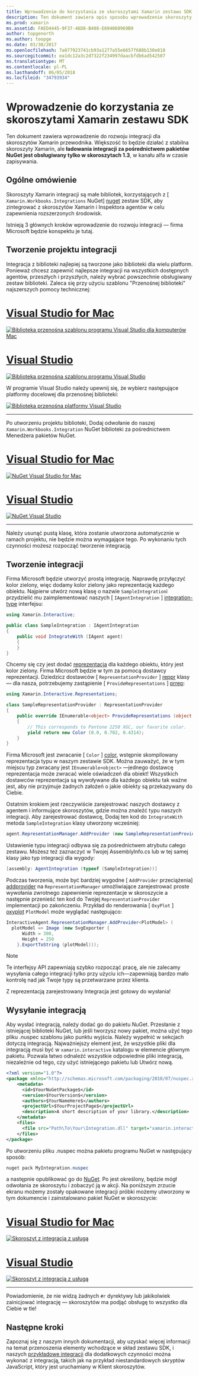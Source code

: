 ```yaml
---
title: Wprowadzenie do korzystania ze skoroszytami Xamarin zestawu SDK
description: Ten dokument zawiera opis sposobu wprowadzenie skoroszyty zestaw SDK platformy Xamarin, która może służyć do opracowywania integracji dla skoroszytów Xamarin.
ms.prod: xamarin
ms.assetid: FAED4445-9F37-46D8-B408-E694060969B9
author: topgenorth
ms.author: toopge
ms.date: 03/30/2017
ms.openlocfilehash: 7a077923741cb93a1277a55e6657f688b130e810
ms.sourcegitcommit: ea1dc12a3c2d7322f234997daacbfdb6ad542507
ms.translationtype: MT
ms.contentlocale: pl-PL
ms.lasthandoff: 06/05/2018
ms.locfileid: "34793934"
---
```

# <a name="getting-started-with-the-xamarin-workbooks-sdk"></a>Wprowadzenie do korzystania ze skoroszytami Xamarin zestawu SDK

Ten dokument zawiera wprowadzenie do rozwoju integracji dla skoroszytów Xamarin przewodnika. Większość to będzie działać z stabilna skoroszyty Xamarin, ale **ładowania integracji za pośrednictwem pakietów NuGet jest obsługiwany tylko w skoroszytach 1.3**, w kanału alfa w czasie zapisywania.

## <a name="general-overview"></a>Ogólne omówienie

Skoroszyty Xamarin integracji są małe bibliotek, korzystających z [ `Xamarin.Workbooks.Integrations` NuGet] [ nuget] zestaw SDK, aby zintegrować z skoroszytów Xamarin i Inspektora agentów w celu zapewnienia rozszerzonych środowisk.

Istnieją 3 głównych kroków wprowadzenie do rozwoju integracji — firma Microsoft będzie konspektu je tutaj.

## <a name="creating-the-integration-project"></a>Tworzenie projektu integracji

Integracja z biblioteki najlepiej są tworzone jako biblioteki dla wielu platform. Ponieważ chcesz zapewnić najlepsze integracji na wszystkich dostępnych agentów, przeszłych i przyszłych, należy wybrać powszechnie obsługiwany zestaw biblioteki. Zaleca się przy użyciu szablonu "Przenośnej biblioteki" najszerszych pomocy technicznej:

# <a name="visual-studio-for-mactabvsmac"></a>[Visual Studio for Mac](#tab/vsmac)

[![Biblioteka przenośna szablonu programu Visual Studio dla komputerów Mac](images/xamarin-studio-pcl.png)](images/xamarin-studio-pcl.png#lightbox)

# <a name="visual-studiotabvswin"></a>[Visual Studio](#tab/vswin)

[![Biblioteka przenośna szablonu programu Visual Studio](images/visual-studio-pcl.png)](images/visual-studio-pcl.png#lightbox)

W programie Visual Studio należy upewnij się, że wybierz następujące platformy docelowej dla przenośnej biblioteki:

[![Biblioteka przenośna platformy Visual Studio](images/visual-studio-pcl-platforms.png)](images/visual-studio-pcl-platforms.png#lightbox)

-----

Po utworzeniu projektu biblioteki, Dodaj odwołanie do naszej `Xamarin.Workbooks.Integration` NuGet biblioteki za pośrednictwem Menedżera pakietów NuGet.

# <a name="visual-studio-for-mactabvsmac"></a>[Visual Studio for Mac](#tab/vsmac)

[![NuGet Visual Studio for Mac](images/xamarin-studio-nuget.png)](images/xamarin-studio-nuget.png#lightbox)

# <a name="visual-studiotabvswin"></a>[Visual Studio](#tab/vswin)

[![NuGet Visual Studio](images/visual-studio-nuget.png)](images/visual-studio-nuget.png#lightbox)

-----

Należy usunąć pustą klasę, która zostanie utworzona automatycznie w ramach projektu, nie będzie można wymagające tego. Po wykonaniu tych czynności możesz rozpocząć tworzenie integracją.

## <a name="building-an-integration"></a>Tworzenie integracji

Firma Microsoft będzie utworzyć prostą integrację. Naprawdę przyłączyć kolor zielony, więc dodamy kolor zielony jako reprezentację każdego obiektu. Najpierw utwórz nową klasę o nazwie `SampleIntegration`i przydzielić mu zaimplementować naszych [ `IAgentIntegration` ] [ integration-type] interfejsu:

```csharp
using Xamarin.Interactive;

public class SampleIntegration : IAgentIntegration
{
    public void IntegrateWith (IAgent agent)
    {
    }
}
```

Chcemy się czy jest dodać [reprezentacja](~/tools/workbooks/sdk/representations.md) dla każdego obiektu, który jest kolor zielony. Firma Microsoft będzie w tym za pomocą dostawcy reprezentacji. Dziedzicz dostawców [ `RepresentationProvider` ] [ reppr] klasy — dla nasza, potrzebujemy zastąpienie [ `ProvideRepresentations` ] [ prrep]:

```csharp
using Xamarin.Interactive.Representations;

class SampleRepresentationProvider : RepresentationProvider
{
    public override IEnumerable<object> ProvideRepresentations (object obj)
    {
        // This corresponds to Pantone 2250 XGC, our favorite color.
        yield return new Color (0.0, 0.702, 0.4314);
    }
}
```

Firma Microsoft jest zwracanie [ `Color` ] [ color], wstępnie skompilowany reprezentacja typu w naszym zestawie SDK.
Można zauważyć, że w tym miejscu typ zwracany jest `IEnumerable<object>` &mdash;jednego dostawcę reprezentacja może zwracać wiele oświadczeń dla obiekt! Wszystkich dostawców reprezentacja są wywoływane dla każdego obiektu tak ważne jest, aby nie przyjmuje żadnych założeń o jakie obiekty są przekazywany do Ciebie.

Ostatnim krokiem jest rzeczywiście zarejestrować naszych dostawcy z agentem i informujące skoroszytów, gdzie można znaleźć typu naszych integracji. Aby zarejestrować dostawcę, Dodaj ten kod do `IntegrateWith` metoda `SampleIntegration` klasy utworzony wcześniej:

```csharp
agent.RepresentationManager.AddProvider (new SampleRepresentationProvider ());
```

Ustawienie typu integracji odbywa się za pośrednictwem atrybutu całego zestawu. Możesz też zaznaczyć w Twojej AssemblyInfo.cs lub w tej samej klasy jako typ integracji dla wygody:

```csharp
[assembly: AgentIntegration (typeof (SampleIntegration))]
````

Podczas tworzenia, może być bardziej wygodne [ `AddProvider` przeciążenia] [ addprovider] na `RepresentationManager` umożliwiające zarejestrować proste wywołania zwrotnego zapewnienie reprezentacje w skoroszycie a następnie przenieść ten kod do Twojej `RepresentationProvider` implementacji po zakończeniu. Przykład do renderowania [ `OxyPlot` ] [ oxyplot] `PlotModel` może wyglądać następująco:

```csharp
InteractiveAgent.RepresentationManager.AddProvider<PlotModel> (
  plotModel => Image (new SvgExporter {
      Width = 300,
      Height = 250
    }.ExportToString (plotModel)));
```

> [!NOTE]
> Te interfejsy API zapewniają szybko rozpocząć pracę, ale nie zalecamy wysyłania całego integracji tylko przy użyciu ich&mdash;zapewniają bardzo mało kontrolę nad jak Twoje typy są przetwarzane przez klienta.

Z reprezentacją zarejestrowany Integracja jest gotowy do wysłania!

## <a name="shipping-your-integration"></a>Wysyłanie integracją

Aby wysłać integracją, należy dodać go do pakietu NuGet.
Przesłanie z istniejącej biblioteki NuGet, lub jeśli tworzysz nowy pakiet, można użyć tego pliku .nuspec szablonu jako punktu wyjścia.
Należy wypełnić w sekcjach dotyczą integracją. Najważniejszy element jest, że wszystkie pliki dla integracją musi być w `xamarin.interactive` katalogu w elemencie głównym pakietu. Pozwala łatwo odnaleźć wszystkie odpowiednie pliki integracją, niezależnie od tego, czy użyć istniejącego pakietu lub Utwórz nową.

```xml
<?xml version="1.0"?>
<package xmlns="http://schemas.microsoft.com/packaging/2010/07/nuspec.xsd">
    <metadata>
      <id>$YourNuGetPackage$</id>
      <version>$YourVersion$</version>
      <authors>$YourNameHere$</authors>
      <projectUrl>$YourProjectPage$</projectUrl>
      <description>A short description of your library.</description>
    </metadata>
    <files>
      <file src="Path\To\Your\Integration.dll" target="xamarin.interactive" />
    </files>
</package>
```

Po utworzeniu pliku .nuspec można pakietu programu NuGet w następujący sposób:

```csharp
nuget pack MyIntegration.nuspec
```

a następnie opublikować go do [NuGet][nugetorg]. Po jest określony, będzie mógł odwołania ze skoroszytu i zobaczyć ją w akcji. Na poniższym zrzucie ekranu możemy zostały opakowane integracji próbki możemy utworzony w tym dokumencie i zainstalowano pakiet NuGet w skoroszycie:

# <a name="visual-studio-for-mactabvsmac"></a>[Visual Studio for Mac](#tab/vsmac)

[![Skoroszyt z integracją z usługą](images/mac-workbooks-integrated.png)](images/mac-workbooks-integrated.png#lightbox)

# <a name="visual-studiotabvswin"></a>[Visual Studio](#tab/vswin)

[![Skoroszyt z integracją z usługą](images/windows-workbooks-integrated.png)](images/windows-workbooks-integrated.png#lightbox)

-----

Powiadomienie, że nie widzą żadnych `#r` dyrektywy lub jakikolwiek zainicjować integrację — skoroszytów ma podjąć obsługę to wszystko dla Ciebie w tle!

## <a name="next-steps"></a>Następne kroki

Zapoznaj się z naszym innych dokumentacji, aby uzyskać więcej informacji na temat przenoszenia elementy wchodzące w skład zestawu SDK, i naszych [przykładowe integracji](~/tools/workbooks/samples/index.md) dla dodatkowych czynności można wykonać z integracją, takich jak na przykład niestandardowych skryptów JavaScript, który jest uruchamiany w Klient skoroszytów.

[integration-type]: https://developer.xamarin.com/api/type/Xamarin.Interactive.IAgentIntegration/
[repman-api]: https://developer.xamarin.com/api/type/Xamarin.Interactive.Representations.IRepresentationManager/
[color]: https://developer.xamarin.com/api/type/Xamarin.Interactive.Representations.Color/
[xir]: https://developer.xamarin.com/api/namespace/Xamarin.Interactive.Representations/
[reppr]: https://developer.xamarin.com/api/type/Xamarin.Interactive.Representations.RepresentationProvider/
[prrep]: https://developer.xamarin.com/api/member/Xamarin.Interactive.Representations.RepresentationProvider.ProvideRepresentations/p/System.Object/
[nugetorg]: https://nuget.org
[nuget]: https://nuget.org/packages/Xamarin.Workbooks.Integration
[addprovider]: https://developer.xamarin.com/api/member/Xamarin.Interactive.Representations.IRepresentationManager.AddProvider/
[oxyplot]: http://www.oxyplot.org/
